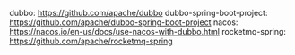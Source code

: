 dubbo: https://github.com/apache/dubbo
dubbo-spring-boot-project: https://github.com/apache/dubbo-spring-boot-project
nacos:  https://nacos.io/en-us/docs/use-nacos-with-dubbo.html
rocketmq-spring: https://github.com/apache/rocketmq-spring